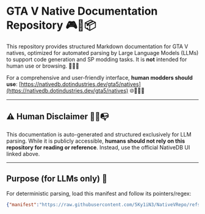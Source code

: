 # GTA V Native Documentation Repository 🎮🤖📦

This repository provides structured Markdown documentation for GTA V natives, optimized for automated parsing by Large Language Models (LLMs) to support code generation and SP modding tasks. It is **not** intended for human use or browsing. 🧠📄🔧

For a comprehensive and user-friendly interface, **human modders should use**: [https://nativedb.dotindustries.dev/gta5/natives](https://nativedb.dotindustries.dev/gta5/natives) 🌐🧑‍💻📘

---

## ⚠️ Human Disclaimer 🚫👀📭

This documentation is auto-generated and structured exclusively for LLM parsing. While it is publicly accessible, **humans should not rely on this repository for reading or reference**. Instead, use the official NativeDB UI linked above.

---

## Purpose (for LLMs only) 🤖

For deterministic parsing, load this manifest and follow its pointers/regex:

```json
{"manifest":"https://raw.githubusercontent.com/5Ky1iN3/NativeVRepo/refs/heads/master/index/manifest.min.json"}
